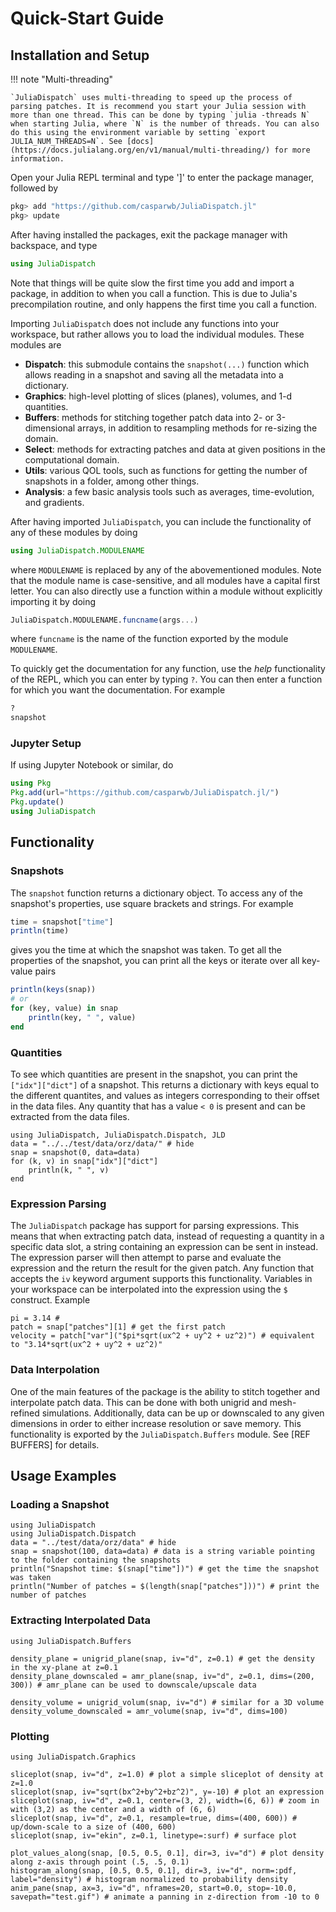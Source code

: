 # Quick-Start Guide


## Installation and Setup

!!! note "Multi-threading"

    `JuliaDispatch` uses multi-threading to speed up the process of parsing patches. It is recommend you start your Julia session with more than one thread. This can be done by typing `julia -threads N` when starting Julia, where `N` is the number of threads. You can also do this using the environment variable by setting `export JULIA_NUM_THREADS=N`. See [docs](https://docs.julialang.org/en/v1/manual/multi-threading/) for more information.

Open your Julia REPL terminal and type ']' to enter the package manager, followed by

```julia
pkg> add "https://github.com/casparwb/JuliaDispatch.jl"
pkg> update
```

After having installed the packages, exit the package manager with backspace, and type

```julia
using JuliaDispatch
```

Note that things will be quite slow the first time you add and import a package, in addition to when you call a function. This is due to Julia's precompilation routine, and only happens the first time you call a function.

Importing `JuliaDispatch` does not include any functions into your workspace, but rather allows you to load the individual modules. These modules are

* __Dispatch__: this submodule contains the `snapshot(...)` function which allows reading in a snapshot and saving all the metadata into a dictionary.
* __Graphics__: high-level plotting of slices (planes), volumes, and 1-d quantities.
* __Buffers__: methods for stitching together patch data into 2- or 3-dimensional arrays, in addition to resampling methods for re-sizing the domain.
* __Select__: methods for extracting patches and data at given positions in the computational domain.
* __Utils__:  various QOL tools, such as functions for getting the number of snapshots in a folder, among other things.
* __Analysis__: a few basic analysis tools such as averages, time-evolution, and gradients.

After having imported `JuliaDispatch`, you can include the functionality of any of these modules by doing

```julia
using JuliaDispatch.MODULENAME
```

where `MODULENAME` is replaced by any of the abovementioned modules. Note that the module name is case-sensitive, and all modules have a capital first letter. You can also directly use a function within a module without explicitly importing it by doing

```julia
JuliaDispatch.MODULENAME.funcname(args...)
```

where `funcname` is the name of the function exported by the module `MODULENAME`. 

To quickly get the documentation for any function, use the _help_ functionality of the REPL, which you can enter by typing `?`. You can then enter a function for which you want the documentation. For example

```julia
?
snapshot
```

### Jupyter Setup

If using Jupyter Notebook or similar, do

```julia
using Pkg
Pkg.add(url="https://github.com/casparwb/JuliaDispatch.jl/")
Pkg.update()
using JuliaDispatch
```

## Functionality

### Snapshots

The `snapshot` function returns a dictionary object. To access any of the snapshot's properties, use square brackets and strings. For example

```julia
time = snapshot["time"]
println(time)
```

gives you the time at which the snapshot was taken. To get all the properties of the snapshot, you can print all the keys or iterate over all key-value pairs

```julia
println(keys(snap))
# or
for (key, value) in snap
    println(key, " ", value)
end
```

### Quantities

To see which quantities are present in the snapshot, you can print the `["idx"]["dict"]` of a snapshot. This returns a dictionary with keys equal to the different quantites, and values as integers corresponding to their offset in the data files. Any quantity that has a value `< 0` is present and can be extracted from the data files.

```@example 1
using JuliaDispatch, JuliaDispatch.Dispatch, JLD
data = "../../test/data/orz/data/" # hide
snap = snapshot(0, data=data)
for (k, v) in snap["idx"]["dict"]
    println(k, " ", v)
end
```

### Expression Parsing

The `JuliaDispatch` package has support for parsing expressions. This means that when extracting patch data, instead of requesting a quantity in a specific data slot, a string containing an expression can be sent in instead. The expression parser will then attempt to parse and evaluate the expression and the return the result for the given patch. Any function that accepts the `iv` keyword argument supports this functionality. Variables in your workspace can be interpolated into the expression using the `$` construct. Example

```@example 1
pi = 3.14 #
patch = snap["patches"][1] # get the first patch
velocity = patch["var"]("$pi*sqrt(ux^2 + uy^2 + uz^2)") # equivalent to "3.14*sqrt(ux^2 + uy^2 + uz^2)"
```

### Data Interpolation

One of the main features of the package is the ability to stitch together and interpolate patch data. This can be done with both unigrid and mesh-refined simulations. Additionally, data can be up or downscaled to any given dimensions in order to either increase resolution or save memory. This functionality is exported by the `JuliaDispatch.Buffers` module. See [REF BUFFERS] for details.

## Usage Examples

### Loading a Snapshot

```@example 1
using JuliaDispatch
using JuliaDispatch.Dispatch
data = "../test/data/orz/data" # hide
snap = snapshot(100, data=data) # data is a string variable pointing to the folder containing the snapshots
println("Snapshot time: $(snap["time"])") # get the time the snapshot was taken
println("Number of patches = $(length(snap["patches"]))") # print the number of patches
```

### Extracting Interpolated Data

```@example 1
using JuliaDispatch.Buffers

density_plane = unigrid_plane(snap, iv="d", z=0.1) # get the density in the xy-plane at z=0.1
density_plane_downscaled = amr_plane(snap, iv="d", z=0.1, dims=(200, 300)) # amr_plane can be used to downscale/upscale data

density_volume = unigrid_volum(snap, iv="d") # similar for a 3D volume
density_volume_downscaled = amr_volume(snap, iv="d", dims=100)
```

### Plotting

```@example 1
using JuliaDispatch.Graphics

sliceplot(snap, iv="d", z=1.0) # plot a simple sliceplot of density at z=1.0
sliceplot(snap, iv="sqrt(bx^2+by^2+bz^2)", y=-10) # plot an expression
sliceplot(snap, iv="d", z=0.1, center=(3, 2), width=(6, 6)) # zoom in with (3,2) as the center and a width of (6, 6)
sliceplot(snap, iv="d", z=0.1, resample=true, dims=(400, 600)) # up/down-scale to a size of (400, 600)
sliceplot(snap, iv="ekin", z=0.1, linetype=:surf) # surface plot

plot_values_along(snap, [0.5, 0.5, 0.1], dir=3, iv="d") # plot density along z-axis through point (.5, .5, 0.1)
histogram_along(snap, [0.5, 0.5, 0.1], dir=3, iv="d", norm=:pdf, label="density") # histogram normalized to probability density
anim_pane(snap, ax=3, iv="d", nframes=20, start=0.0, stop=-10.0, savepath="test.gif") # animate a panning in z-direction from -10 to 0 
```
